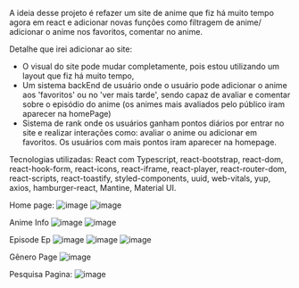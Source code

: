 A ideia desse projeto é refazer um site de anime que fiz há muito tempo agora em react e adicionar novas funções como filtragem de anime/ adicionar o anime nos favoritos, comentar no anime.

Detalhe que irei adicionar ao site:
- O visual do site pode mudar completamente, pois estou utilizando um layout que fiz há muito tempo,
- Um sistema backEnd de usuário onde o usuário pode adicionar o anime aos 'favoritos' ou no 'ver mais tarde', sendo capaz de avaliar e comentar sobre o episódio do anime (os animes mais avaliados pelo público iram aparecer na homePage)
- Sistema de rank onde os usuários ganham pontos diários por entrar no site e realizar interações como: avaliar o anime ou adicionar em favoritos. Os usuários com mais pontos iram aparecer na homepage.

Tecnologias utilizadas: React com Typescript, react-bootstrap, react-dom, react-hook-form, react-icons, react-iframe, react-player, react-router-dom, react-scripts, react-toastify, styled-components, uuid, web-vitals, yup, axios, hamburger-react, Mantine, Material UI.

Home page:
![image](https://user-images.githubusercontent.com/96635752/200606498-de1042f6-4c21-446e-a1bd-041d603e1aa9.png)
![image](https://user-images.githubusercontent.com/96635752/200607644-8d83fb22-af71-4bc6-9b9e-1bd5e19d5c10.png)

Anime Info
![image](https://user-images.githubusercontent.com/96635752/200606834-622bf0da-64cf-46a0-bfca-26c2441317ea.png)
![image](https://user-images.githubusercontent.com/96635752/200607053-f60a83fa-3536-4963-a8ef-6ecdbbb72536.png)

Episode Ep
![image](https://user-images.githubusercontent.com/96635752/200606775-5cb7f461-6d23-45f7-8693-bc673cfa5f70.png)
![image](https://user-images.githubusercontent.com/96635752/200607198-bc9cfcde-184e-40d7-8d82-695212b5a37d.png)
![image](https://user-images.githubusercontent.com/96635752/200607479-9255e7b8-eb23-4431-aa0d-8d7a00571571.png)

Gênero Page
![image](https://user-images.githubusercontent.com/96635752/200607973-eb9c94e5-e4b8-4e54-9add-c0cb3bcc1354.png)

Pesquisa Pagina:
![image](https://user-images.githubusercontent.com/96635752/200608108-e4d17f96-1cf2-445d-9856-24721ff195b3.png)


